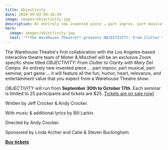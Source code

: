 ```yaml
---
title: Objectivity
date: 2020-09-03 09:38:39
image: images/objectivity.jpg
description: An entirely new invented piece … part improv, part musical, part seminar, part game … featuring all the fun, humor, heart, relevance, and entertainment value that you expect from a Warehouse Theatre show.
hero:
  image: images/objectivity.jpg
  text: "**The Warehouse Theatre** presents OBJECTIVITY: From Clutter to Clarity with Mary Del Campo"
---
```


The Warehouse Theatre's first collaboration with the Los Angeles-based interactive theatre team of Mister & Mischief will be an exclusive Zoom specific show titled *OBJECTIVITY: From Clutter to Clarity with Mary Del Campo*. An entirely new invented piece … part improv, part musical, part seminar, part game … it will feature all the fun, humor, heart, relevance, and entertainment value that you expect from a Warehouse Theatre show.

*OBJECTIVITY* will run from **September 30th to October 17th**.  Each seminar is limited to 25 participants and tickets are $25. [Tickets are on sale now!](https://app.arts-people.com/index.php?show=116408)

Written by Jeff Crocker & Andy Crocker.

With music & additional lyrics by Bill Larkin.

Directed by Andy Crocker.

Sponsored by Linda Archer and Catie & Steven Buckingham.

[**Buy tickets**](https://app.arts-people.com/index.php?show=116408)
